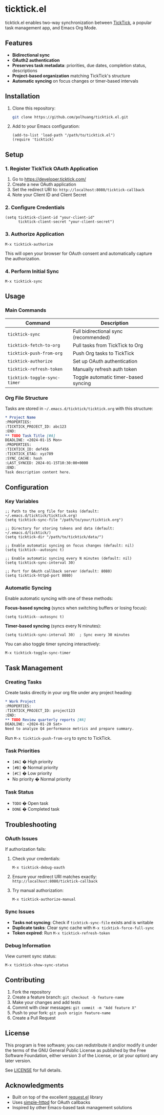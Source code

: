 # ticktick.el

ticktick.el enables two-way synchronization between [TickTick](https://ticktick.com), a popular task management app, and Emacs Org Mode.

## Features

- **Bidirectional sync**
- **OAuth2 authentication**
- **Preserves task metadata**: priorities, due dates, completion status, descriptions
- **Project-based organization** matching TickTick's structure
- **Automatic syncing** on focus changes or timer-based intervals

## Installation

1. Clone this repository:
   ```bash
   git clone https://github.com/polhuang/ticktick.el.git
   ```

2. Add to your Emacs configuration:
   ```elisp
   (add-to-list 'load-path "/path/to/ticktick.el")
   (require 'ticktick)
   ```

## Setup

### 1. Register TickTick OAuth Application

1. Go to https://developer.ticktick.com/
2. Create a new OAuth application
3. Set the redirect URI to: `http://localhost:8080/ticktick-callback`
4. Note your Client ID and Client Secret

### 2. Configure Credentials

```elisp
(setq ticktick-client-id "your-client-id"
      ticktick-client-secret "your-client-secret")
```

### 3. Authorize Application

```
M-x ticktick-authorize
```

This will open your browser for OAuth consent and automatically capture the authorization.

### 4. Perform Initial Sync

```
M-x ticktick-sync
```

## Usage

### Main Commands

| Command | Description |
|---------|-------------|
| `ticktick-sync` | Full bidirectional sync (recommended) |
| `ticktick-fetch-to-org` | Pull tasks from TickTick to Org |
| `ticktick-push-from-org` | Push Org tasks to TickTick |
| `ticktick-authorize` | Set up OAuth authentication |
| `ticktick-refresh-token` | Manually refresh auth token |
| `ticktick-toggle-sync-timer` | Toggle automatic timer-based syncing |

### Org File Structure

Tasks are stored in `~/.emacs.d/ticktick/ticktick.org` with this structure:

```org
* Project Name
:PROPERTIES:
:TICKTICK_PROJECT_ID: abc123
:END:
** TODO Task Title [#A]
DEADLINE: <2024-01-15 Mon>
:PROPERTIES:
:TICKTICK_ID: def456
:TICKTICK_ETAG: xyz789
:SYNC_CACHE: hash
:LAST_SYNCED: 2024-01-15T10:30:00+0000
:END:
Task description content here.
```

## Configuration

### Key Variables

```elisp
;; Path to the org file for tasks (default: ~/.emacs.d/ticktick/ticktick.org)
(setq ticktick-sync-file "/path/to/your/ticktick.org")

;; Directory for storing tokens and data (default: ~/.emacs.d/ticktick/)
(setq ticktick-dir "/path/to/ticktick/data/")

;; Enable automatic syncing on focus changes (default: nil)
(setq ticktick--autosync t)

;; Enable automatic syncing every N minutes (default: nil)
(setq ticktick-sync-interval 30)

;; Port for OAuth callback server (default: 8080)
(setq ticktick-httpd-port 8080)
```

### Automatic Syncing

Enable automatic syncing with one of these methods:

**Focus-based syncing** (syncs when switching buffers or losing focus):
```elisp
(setq ticktick--autosync t)
```

**Timer-based syncing** (syncs every N minutes):
```elisp
(setq ticktick-sync-interval 30)  ; Sync every 30 minutes
```

You can also toggle timer syncing interactively:
```
M-x ticktick-toggle-sync-timer
```

## Task Management

### Creating Tasks

Create tasks directly in your org file under any project heading:

```org
* Work Project
:PROPERTIES:
:TICKTICK_PROJECT_ID: project123
:END:
** TODO Review quarterly reports [#A]
DEADLINE: <2024-01-20 Sat>
Need to analyze Q4 performance metrics and prepare summary.
```

Run `M-x ticktick-push-from-org` to sync to TickTick.

### Task Priorities

- `[#A]` � High priority
- `[#B]` � Normal priority  
- `[#C]` � Low priority
- No priority � Normal priority

### Task Status

- `TODO` � Open task
- `DONE` � Completed task

## Troubleshooting

### OAuth Issues

If authorization fails:

1. Check your credentials:
   ```
   M-x ticktick-debug-oauth
   ```

2. Ensure your redirect URI matches exactly: `http://localhost:8080/ticktick-callback`

3. Try manual authorization:
   ```
   M-x ticktick-authorize-manual
   ```

### Sync Issues

- **Tasks not syncing**: Check if `ticktick-sync-file` exists and is writable
- **Duplicate tasks**: Clear sync cache with `M-x ticktick-force-full-sync`
- **Token expired**: Run `M-x ticktick-refresh-token`

### Debug Information

View current sync status:
```
M-x ticktick-show-sync-status
```

## Contributing

1. Fork the repository
2. Create a feature branch: `git checkout -b feature-name`
3. Make your changes and add tests
4. Commit with clear messages: `git commit -m "Add feature X"`
5. Push to your fork: `git push origin feature-name`
6. Create a Pull Request

## License

This program is free software; you can redistribute it and/or modify it under the terms of the GNU General Public License as published by the Free Software Foundation, either version 3 of the License, or (at your option) any later version.

See [LICENSE](LICENSE) for full details.

## Acknowledgments

- Built on top of the excellent [request.el](https://github.com/tkf/emacs-request) library
- Uses [simple-httpd](https://github.com/skeeto/emacs-simple-httpd) for OAuth callbacks
- Inspired by other Emacs-based task management solutions
